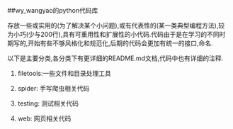 ##wy_wangyao的python代码库

存放一些或实用的(为了解决某个小问题),或有代表性的(某一类典型编程方法),较为小巧(少与200行),具有可重用性和扩展性的小代码.代码由于是在学习的不同时期写的,开始有些不够风格化和规范化,后期的代码会更加有统一的接口,命名.


以下是主要分类,各分类下有更详细的README.md文档,代码中也有详细的注释.

1. filetools:一些文件和目录处理工具

2. spider: 手写爬虫相关代码

3. testing: 测试相关代码

4. web: 网页相关代码
